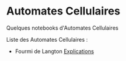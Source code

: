 # Automates Cellulaires

Quelques notebooks d'Automates Cellulaires

Liste des Automates Cellulaires :
- Fourmi de Langton [Explications](https://github.com/kurikawaii/automates_cellulaires/blob/main/Explications/fourmi.md)
